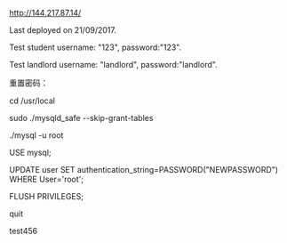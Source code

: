 http://144.217.87.14/

Last deployed on 21/09/2017.

Test student username: "123", password:"123".

Test landlord username: "landlord", password:"landlord".


重置密码：

cd /usr/local

sudo ./mysqld_safe --skip-grant-tables

./mysql -u root

USE mysql;

UPDATE user SET authentication_string=PASSWORD("NEWPASSWORD") WHERE User='root';

FLUSH PRIVILEGES;

quit

test456
